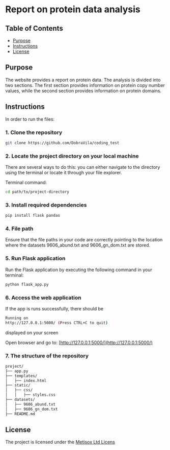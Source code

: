 # Report on protein data analysis

## Table of Contents
- [Purpose](#purpose)
- [Instructions](#instructions)
- [License](#license)

## Purpose
The website provides a report on protein data. The analysis is divided into two sections. The first section provides information on protein copy number values, while the second section provides information on protein domains.

## Instructions
In order to run the files:

### 1. Clone the repository
```bash
git clone https://github.com/DobraVila/coding_test
````
### 2. Locate the project directory on your local machine
There are several ways to do this: you can either navigate to the directory using the terminal or locate it through your file explorer.

Terminal command:
```bash
cd path/to/project-directory
```

### 3. Install required dependencies
```bash
pip install flask pandas
```

### 4. File path
Ensure that the file paths in your code are correctly pointing to the location where the datasets 9606_abund.txt and 9606_gn_dom.txt are stored. 

### 5. Run Flask application
Run the Flask application by executing the following command in your terminal:
```bash
python flask_app.py
```

### 6. Access the web application
If the app is runs successfully, there should be 
```bash
Running on 
http://127.0.0.1:5000/ (Press CTRL+C to quit)
```

displayed on your screen

Open browser and go to: [http://127.0.0.1:5000/](http://127.0.0.1:5000/)

### 7. The structure of the repository
```bash
project/
├── app.py               
├── templates/
│   ├── index.html         
├── static/
│   ├── css/
│   │   ├── styles.css    
├── datasets/
│   ├── 9606_abund.txt     
│   ├── 9606_gn_dom.txt    
├── README.md 
```

## License
The project is licensed under the [Metisox Ltd Licens](https://www.metisox.com/)
